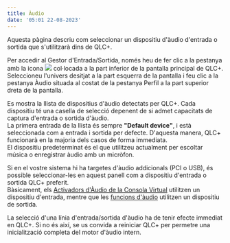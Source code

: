 ```yaml
---
title: Àudio
date: '05:01 22-08-2023'
---
```


Aquesta pàgina descriu com seleccionar un dispositiu d'àudio d'entrada o sortida que s'utilitzarà dins de QLC+.

Per accedir al Gestor d'Entrada/Sortida, només heu de fer clic a la pestanya amb la icona ![](/basics/input_output.png) col·locada a la part inferior de la pantalla principal de QLC+.  
Seleccioneu l'univers desitjat a la part esquerra de la pantalla i feu clic a la pestanya Àudio situada al costat de la pestanya Perfil a la part superior dreta de la pantalla.

Es mostra la llista de dispositius d'àudio detectats per QLC+. Cada dispositiu té una casella de selecció depenent de si admet capacitats de captura d'entrada o sortida d'àudio.  
La primera entrada de la llista és sempre **"Default device"**, i està seleccionada com a entrada i sortida per defecte. D'aquesta manera, QLC+ funcionarà en la majoria dels casos de forma immediata.  
El dispositiu predeterminat és el que utilitzeu actualment per escoltar música o enregistrar àudio amb un micròfon.

Si en el vostre sistema hi ha targetes d'àudio addicionals (PCI o USB), és possible seleccionar-les en aquest panell com a dispositiu d'entrada o sortida QLC+ preferit.  
Bàsicament, els [Activadors d'Àudio de la Consola Virtual](/virtual-console/audio-triggers) utilitzen un dispositiu d'entrada, mentre que les [funcions d'àudio](/basics/glossary-and-concepts#audio) utilitzen un dispositiu de sortida.

La selecció d'una línia d'entrada/sortida d'àudio ha de tenir efecte immediat en QLC+. Si no és així, se us convida a reiniciar QLC+ per permetre una inicialització completa del motor d'àudio intern.
